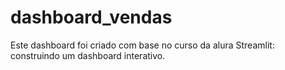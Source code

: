 # dashboard_vendas
Este dashboard foi criado com base no curso da alura Streamlit: construindo um dashboard interativo.
